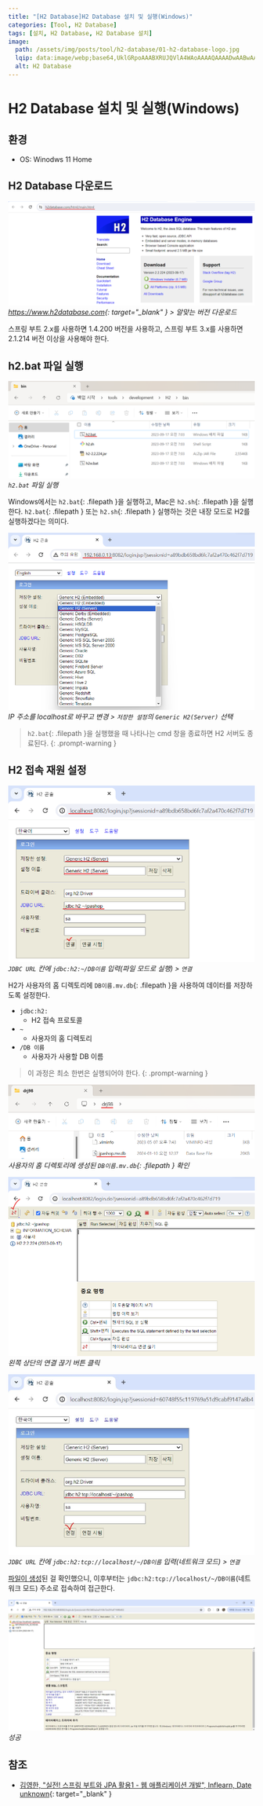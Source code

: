 ```yaml
---
title: "[H2 Database]H2 Database 설치 및 실행(Windows)"
categories: [Tool, H2 Database]
tags: [설치, H2 Database, H2 Database 설치]
image:
  path: /assets/img/posts/tool/h2-database/01-h2-database-logo.jpg
  lqip: data:image/webp;base64,UklGRpoAAABXRUJQVlA4WAoAAAAQAAAADwAABwAAQUxQSDIAAAARL0AmbZurmr57yyIiqE8oiG0bejIYEQTgqiDA9vqnsUSI6H+oAERp2HZ65qP/VIAWAFZQOCBCAAAA8AEAnQEqEAAIAAVAfCWkAALp8sF8rgRgAP7o9FDvMCkMde9PK7euH5M1m6VWoDXf2FkP3BqV0ZYbO6NA/VFIAAAA
  alt: H2 Database
---
```


# H2 Database 설치 및 실행(Windows)

## 환경
- OS: Winodws 11 Home

## H2 Database 다운로드

![01-h2-database-hompage](/assets/img/posts/tool/h2-database/install-and-run-h2-database-on-windows/01-h2-database-hompage.png)
*<https://www.h2database.com>{: target="_blank" } > 알맞는 버전 다운로드*

스프링 부트 2.x를 사용하면 1.4.200 버전을 사용하고, 스프링 부트 3.x를 사용하면 2.1.214 버전 이상을 사용해야 한다.

## h2.bat 파일 실행

![02-run-h2.bat(1)](/assets/img/posts/tool/h2-database/install-and-run-h2-database-on-windows/02-run-h2.bat(1).png)
*`h2.bat` 파일 실행*

Windows에서는 `h2.bat`{: .filepath }을 실행하고, Mac은 `h2.sh`{: .filepath }을 실행한다. `h2.bat`{: .filepath } 또는 `h2.sh`{: .filepath } 실행하는 것은 내장 모드로 H2를 실행하겠다는 의미다.

![03-run-h2.bat(2)](/assets/img/posts/tool/h2-database/install-and-run-h2-database-on-windows/03-run-h2.bat(2).png)
*IP 주소를 localhost로 바꾸고 변경 > `저장한 설정`의 `Generic H2(Server)` 선택*

> `h2.bat`{: .filepath }을 실행했을 때 나타나는 cmd 창을 종료하면 H2 서버도 종료된다.
{: .prompt-warning }

## H2 접속 재원 설정

![04-config-h2-access-resource(1)](/assets/img/posts/tool/h2-database/install-and-run-h2-database-on-windows/04-config-h2-access-resource(1).png)
*`JDBC URL` 칸에 `jdbc:h2:~/DB이름` 입력(파일 모드로 실행) > `연결`* 

H2가 사용자의 홈 디렉토리에 `DB이름.mv.db`{: .filepath }을 사용하여 데이터를 저장하도록 설정한다.

- `jdbc:h2:`
	+ H2 접속 프로토콜
- `~`
	+ 사용자의 홈 디렉토리
- `/DB 이름`
	+ 사용자가 사용할 DB 이름

<a id="anchor1"></a>

> 이 과정은 최소 한번은 실행되어야 한다.
{: .prompt-warning }

![05-check-file](/assets/img/posts/tool/h2-database/install-and-run-h2-database-on-windows/05-check-file.png)
*사용자의 홈 디렉토리에 생성된 `DB이름.mv.db`{: .filepath } 확인*

![06-config-h2-access-resource(2)](/assets/img/posts/tool/h2-database/install-and-run-h2-database-on-windows/06-config-h2-access-resource(2).png)
*왼쪽 상단의 연결 끊기 버튼 클릭*

![07-config-h2-access-resource(3)](/assets/img/posts/tool/h2-database/install-and-run-h2-database-on-windows/07-config-h2-access-resource(3).jpg)
*`JDBC URL` 칸에 `jdbc:h2:tcp://localhost/~/DB이름` 입력(네트워크 모드) > `연결`*

[파일이 생성](#anchor1)된 걸 확인했으니, 이후부터는 `jdbc:h2:tcp://localhost/~/DB이름`(네트워크 모드) 주소로 접속하여 접근한다.

![08-success-h2-execution](/assets/img/posts/tool/h2-database/install-and-run-h2-database-on-windows/08-success-h2-execution.jpg)
*성공*

## 참조

- [김영한, "실전! 스프링 부트와 JPA 활용1 - 웹 애플리케이션 개발", Inflearn, Date unknown](https://www.inflearn.com/course/%EC%8A%A4%ED%94%84%EB%A7%81%EB%B6%80%ED%8A%B8-JPA-%ED%99%9C%EC%9A%A9-1){: target="_blank" }